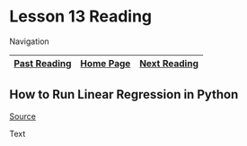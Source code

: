 # Lesson 13 Reading

Navigation

| [Past Reading](../Read-12/README.md) | [Home Page](../README.md) | [Next Reading](../Read-14/README.md) |
| ------------ | --------- | ------------ |

## How to Run Linear Regression in Python

[Source](http://bigdata-madesimple.com/how-to-run-linear-regression-in-python-scikit-learn/)

Text
